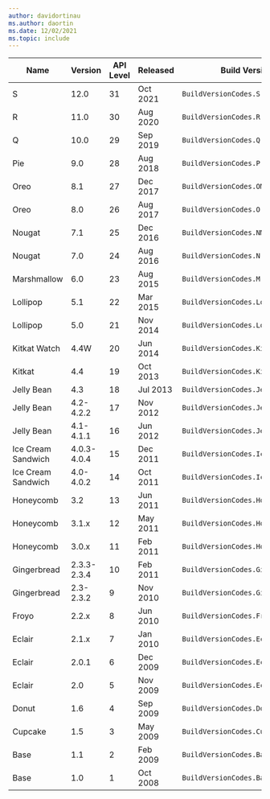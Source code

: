 ```yaml
---
author: davidortinau
ms.author: daortin
ms.date: 12/02/2021
ms.topic: include
---
```


| Name               | Version     | API Level | Released | Build Version Code                      |
|--------------------|-------------|-----------|----------|-----------------------------------------|
| S                  | 12.0        | 31        | Oct 2021 | `BuildVersionCodes.S`                   |
| R                  | 11.0        | 30        | Aug 2020 | `BuildVersionCodes.R`                   |
| Q                  | 10.0        | 29        | Sep 2019 | `BuildVersionCodes.Q`                   |
| Pie                | 9.0         | 28        | Aug 2018 | `BuildVersionCodes.P`                   |
| Oreo               | 8.1         | 27        | Dec 2017 | `BuildVersionCodes.OMr1`                |
| Oreo               | 8.0         | 26        | Aug 2017 | `BuildVersionCodes.O`                   |
| Nougat             | 7.1         | 25        | Dec 2016 | `BuildVersionCodes.NMr1`                |
| Nougat             | 7.0         | 24        | Aug 2016 | `BuildVersionCodes.N`                   |
| Marshmallow        | 6.0         | 23        | Aug 2015 | `BuildVersionCodes.M`                   |
| Lollipop           | 5.1         | 22        | Mar 2015 | `BuildVersionCodes.LollipopMr1`         |
| Lollipop           | 5.0         | 21        | Nov 2014 | `BuildVersionCodes.Lollipop`            |
| Kitkat Watch       | 4.4W        | 20        | Jun 2014 | `BuildVersionCodes.KitKatWatch`         |
| Kitkat             | 4.4         | 19        | Oct 2013 | `BuildVersionCodes.KitKat`              |
| Jelly Bean         | 4.3         | 18        | Jul 2013 | `BuildVersionCodes.JellyBeanMr2`        |
| Jelly Bean         | 4.2-4.2.2   | 17        | Nov 2012 | `BuildVersionCodes.JellyBeanMr1`        |
| Jelly Bean         | 4.1-4.1.1   | 16        | Jun 2012 | `BuildVersionCodes.JellyBean`           |
| Ice Cream Sandwich | 4.0.3-4.0.4 | 15        | Dec 2011 | `BuildVersionCodes.IceCreamSandwichMr1` |
| Ice Cream Sandwich | 4.0-4.0.2   | 14        | Oct 2011 | `BuildVersionCodes.IceCreamSandwich`    |
| Honeycomb          | 3.2         | 13        | Jun 2011 | `BuildVersionCodes.HoneyCombMr2`        |
| Honeycomb          | 3.1.x       | 12        | May 2011 | `BuildVersionCodes.HoneyCombMr1`        |
| Honeycomb          | 3.0.x       | 11        | Feb 2011 | `BuildVersionCodes.HoneyComb`           |
| Gingerbread        | 2.3.3-2.3.4 | 10        | Feb 2011 | `BuildVersionCodes.GingerBreadMr1`      |
| Gingerbread        | 2.3-2.3.2   | 9         | Nov 2010 | `BuildVersionCodes.GingerBread`         |
| Froyo              | 2.2.x       | 8         | Jun 2010 | `BuildVersionCodes.Froyo`               |
| Eclair             | 2.1.x       | 7         | Jan 2010 | `BuildVersionCodes.EclairMr1`           |
| Eclair             | 2.0.1       | 6         | Dec 2009 | `BuildVersionCodes.Eclair01`            |
| Eclair             | 2.0         | 5         | Nov 2009 | `BuildVersionCodes.Eclair`              |
| Donut              | 1.6         | 4         | Sep 2009 | `BuildVersionCodes.Donut`               |
| Cupcake            | 1.5         | 3         | May 2009 | `BuildVersionCodes.Cupcake`             |
| Base               | 1.1         | 2         | Feb 2009 | `BuildVersionCodes.Base11`              |
| Base               | 1.0         | 1         | Oct 2008 | `BuildVersionCodes.Base`                |
